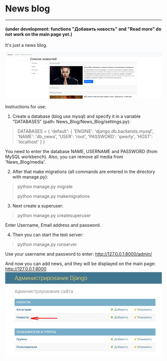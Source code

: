# News blog

---
#### (under development: functions "Добавить новость" and "Read more" do not work on the main page yet.)
It's just a news blog.

![img.png](img.png)

Instructions for use:

1. Create a database (blog use mysql) and specify it in a variable "DATABASES" (path: News_Blog/News_Blog/settings.py):
> DATABASES = {
    'default': {
        'ENGINE': 'django.db.backends.mysql',
        'NAME': 'db_news',
        'USER': 'root',
        'PASSWORD': 'qwerty',
        'HOST': 'localhost'
    }
}
 
You need to enter the database NAME, USERNAME and PASSWORD (from MySQL workbench). Also, you can remove all media from 'News_Blog/media'.

2. After that make migrations (all commands are entered in the directory with manage.py): 
>python manage.py migrate
> 
>python manage.py makemigrations


3. Next create a superuser:
> python manage.py createsuperuser
 
Enter Username, Email address and password.

4. Then you can start the test server:
>python manage.py runserver

Use your username and password to enter: http://127.0.0.1:8000/admin/

And now you can add news, and they will be displayed on the main page: http://127.0.0.1:8000
![img_1.png](img_1.png)




